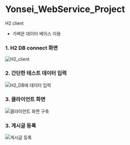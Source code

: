 # Yonsei_WebService_Project

H2 client
* 가벼운 데이터 베이스 이용

### 1. H2 DB connect 화면

![H2_client](https://user-images.githubusercontent.com/54561105/114303463-391aca00-9b09-11eb-8a10-995e22d1734e.png)

### 2. 간단한 테스트 데이터 입력

![H2_DB에 데이터 입력](https://user-images.githubusercontent.com/54561105/114303546-9747ad00-9b09-11eb-9e9d-692e61b709bb.png)

### 3. 클라이언트 화면

![클라이언트 화면 구축](https://user-images.githubusercontent.com/54561105/114498731-94f76700-9c5f-11eb-8023-447433a5ca22.png)

### 3. 게시글 등록

![게시글 등록](https://user-images.githubusercontent.com/54561105/114498843-cff99a80-9c5f-11eb-9615-2ae9c24f2360.png)
